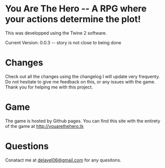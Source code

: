 # You Are The Hero --  A RPG where your actions determine the plot!

This was developped using the Twine 2 software.

Current Version: 0.0.3 -- story is not close to being done

# Changes

Check out all the changes using the changelog I will update very frequenty.
Do not hesitate to give me feedback on this, or any issues with the game. Thank you for helping me with this project.
 
# Game

The game is hosted by Github pages. You can find this site with the entirety of the game at http://youarethehero.tk
 
# Questions
 
 Conatact me at delayel06@gmail.com for any quesitons.
 
 

